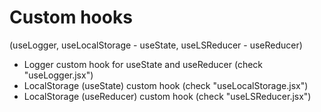 # Custom hooks

(useLogger, useLocalStorage - useState, useLSReducer - useReducer)

- Logger custom hook for useState and useReducer (check "useLogger.jsx")
- LocalStorage (useState) custom hook (check "useLocalStorage.jsx")
- LocalStorage (useReducer) custom hook (check "useLSReducer.jsx")
